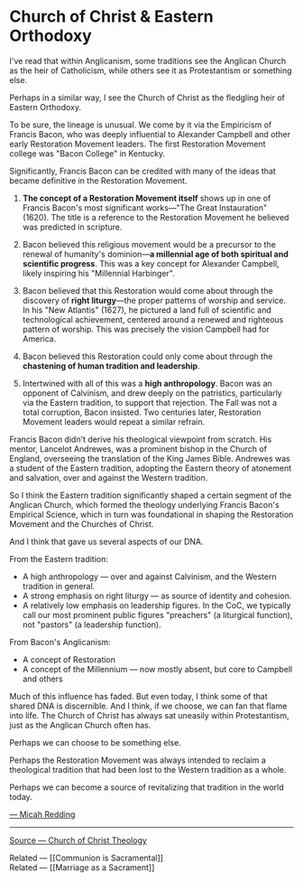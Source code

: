 # Church of Christ & Eastern Orthodoxy

I've read that within Anglicanism, some traditions see the Anglican Church as the heir of Catholicism, while others see it as Protestantism or something else.

Perhaps in a similar way, I see the Church of Christ as the fledgling heir of Eastern Orthodoxy. 

To be sure, the lineage is unusual. We come by it via the Empiricism of Francis Bacon, who was deeply influential to Alexander Campbell and other early Restoration Movement leaders. The first Restoration Movement college was "Bacon College" in Kentucky.

Significantly, Francis Bacon can be credited with many of the ideas that became definitive in the Restoration Movement. 

1. __The concept of a Restoration Movement itself__ shows up in one of Francis Bacon's most significant works—"The Great Instauration" (1620). The title is a reference to the Restoration Movement he believed was predicted in scripture. 

2. Bacon believed this religious movement would be a precursor to the renewal of humanity's dominion—__a millennial age of both spiritual and scientific progress__. This was a key concept for Alexander Campbell, likely inspiring his "Millennial Harbinger".

3. Bacon believed that this Restoration would come about through the discovery of __right liturgy__—the proper patterns of worship and service. In his "New Atlantis" (1627), he pictured a land full of scientific and technological achievement, centered around a renewed and righteous pattern of worship. This was precisely the vision Campbell had for America. 

4. Bacon believed this Restoration could only come about through the __chastening of human tradition and leadership__.

5. Intertwined with all of this was a __high anthropology__. Bacon was an opponent of Calvinism, and drew deeply on the patristics, particularly via the Eastern tradition, to support that rejection. The Fall was not a total corruption, Bacon insisted. Two centuries later, Restoration Movement leaders would repeat a similar refrain.

Francis Bacon didn't derive his theological viewpoint from scratch. His mentor, Lancelot Andrewes, was a prominent bishop in the Church of England, overseeing the translation of the King James Bible. Andrewes was a student of the Eastern tradition, adopting the Eastern theory of atonement and salvation, over and against the Western tradition.

So I think the Eastern tradition significantly shaped a certain segment of the Anglican Church, which formed the theology underlying Francis Bacon's Empirical Science, which in turn was foundational in shaping the Restoration Movement and the Churches of Christ.

And I think that gave us several aspects of our DNA.

From the Eastern tradition:

- A high anthropology — over and against Calvinism, and the Western tradition in general.
- A strong emphasis on right liturgy — as source of identity and cohesion.
- A relatively low emphasis on leadership figures. In the CoC, we typically call our most prominent public figures "preachers" (a liturgical function), not "pastors" (a leadership function).

From Bacon's Anglicanism:

- A concept of Restoration
- A concept of the Millennium — now mostly absent, but core to Campbell and others

Much of this influence has faded. But even today, I think some of that shared DNA is discernible. And I think, if we choose, we can fan that flame into life. The Church of Christ has always sat uneasily within Protestantism, just as the Anglican Church often has. 

Perhaps we can choose to be something else. 

Perhaps the Restoration Movement was always intended to reclaim a theological tradition that had been lost to the Western tradition as a whole. 

Perhaps we can become a source of revitalizing that tradition in the world today.

[— Micah Redding](http://micahredding.com)

---

[Source — Church of Christ Theology](https://www.facebook.com/groups/108962615857138/permalink/2666452073441500/?hc_location=ufi)

Related — [[Communion is Sacramental]]  
Related — [[Marriage as a Sacrament]]  
